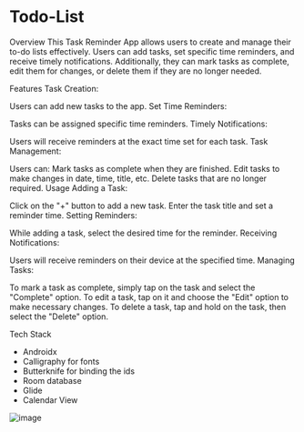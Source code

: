 # Todo-List


Overview
This Task Reminder App allows users to create and manage their to-do lists effectively. Users can add tasks, set specific time reminders, and receive timely notifications. Additionally, they can mark tasks as complete, edit them for changes, or delete them if they are no longer needed.

Features
Task Creation:

Users can add new tasks to the app.
Set Time Reminders:

Tasks can be assigned specific time reminders.
Timely Notifications:

Users will receive reminders at the exact time set for each task.
Task Management:

Users can:
Mark tasks as complete when they are finished.
Edit tasks to make changes in date, time, title, etc.
Delete tasks that are no longer required.
Usage
Adding a Task:

Click on the "+" button to add a new task.
Enter the task title and set a reminder time.
Setting Reminders:

While adding a task, select the desired time for the reminder.
Receiving Notifications:

Users will receive reminders on their device at the specified time.
Managing Tasks:

To mark a task as complete, simply tap on the task and select the "Complete" option.
To edit a task, tap on it and choose the "Edit" option to make necessary changes.
To delete a task, tap and hold on the task, then select the "Delete" option.


Tech Stack
- Androidx
- Calligraphy for fonts
- Butterknife for binding the ids
- Room database
- Glide
- Calendar View

![image](https://user-images.githubusercontent.com/103529519/204143130-1d710756-af7b-4983-b082-60c277232f77.png)
